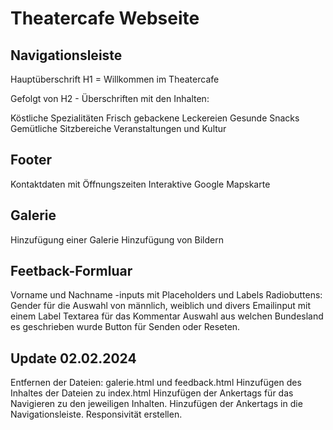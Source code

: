 # Theatercafe Webseite

## Navigationsleiste

Hauptüberschrift H1 = Willkommen im Theatercafe

Gefolgt von H2 - Überschriften mit den Inhalten:

Köstliche Spezialitäten
Frisch gebackene Leckereien
Gesunde Snacks
Gemütliche Sitzbereiche
Veranstaltungen und Kultur

## Footer

Kontaktdaten mit Öffnungszeiten
Interaktive Google Mapskarte

## Galerie

Hinzufügung einer Galerie
Hinzufügung von Bildern

## Feetback-Formluar

Vorname und Nachname -inputs mit Placeholders und Labels
Radiobuttens: Gender für die Auswahl von männlich, weiblich und divers
Emailinput mit einem Label
Textarea für das Kommentar
Auswahl aus welchen Bundesland es geschrieben wurde
Button für Senden oder Reseten.



## Update 02.02.2024

Entfernen der Dateien: galerie.html und feedback.html
Hinzufügen des Inhaltes der Dateien zu index.html
Hinzufügen der Ankertags für das Navigieren zu den jeweiligen Inhalten.
Hinzufügen der Ankertags in die Navigationsleiste.
Responsivität erstellen.